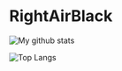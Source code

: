 # <strong>RightAirBlack</strong>
![My github stats](https://github-readme-stats.vercel.app/api?username=nakul1010&show_icons=true)

![Top Langs](https://github-readme-stats.vercel.app/api/top-langs/?username=nakul1010&layout=compact&hide_border=true&hide=html,css)
<!-- 
## Something useless
- <strong> [NTLANG](https://github.com/RightAirBlack/NTLang/) </strong>
 -->
<!-- ## Other things...
- <strong> ![](https://www.bilibili.com/favicon.ico) [Bilibili](https://space.bilibili.com/414391716/) </strong>
- <strong> <img src="https://gitee.com/static/images/logo_themecolor.png" height="32px" width="32px"> [gitee](https://gitee.com/rightair) </strong> -->
<!--
**RightAirBlack/RightAirBlack** is a ✨ _special_ ✨ repository because its `README.md` (this file) appears on your GitHub profile.

Here are some ideas to get you started:

- 🔭 I’m currently working on ...
- 🌱 I’m currently learning ...
- 👯 I’m looking to collaborate on ...
- 🤔 I’m looking for help with ...
- 💬 Ask me about ...
- 📫 How to reach me: ...
- 😄 Pronouns: ...
- ⚡ Fun fact: ...
-->
